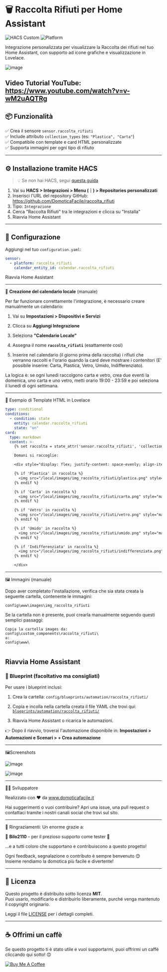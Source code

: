 # 🗑️ Raccolta Rifiuti per Home Assistant

![HACS Custom](https://img.shields.io/badge/HACS-Custom-blue)
![Platform](https://img.shields.io/badge/Platform-Home%20Assistant-41BDF5)

Integrazione personalizzata per visualizzare la Raccolta dei rifiuti nel tuo Home Assistant, con supporto ad icone grafiche e visualizzazione in Lovelace.

![image](https://github.com/user-attachments/assets/2647835f-7981-4974-98c8-f82dcfe85b48)

Video Tutorial YouTube: https://www.youtube.com/watch?v=v-wM2uAQTRg
---

## 📦 Funzionalità

✅ Crea il sensore `sensor.raccolta_rifiuti`  
✅ Include attributo `collection_types` (es: `"Plastica", "Carta"`)  
✅ Compatibile con template e card HTML personalizzate  
✅ Supporta immagini per ogni tipo di rifiuto

---

## ⚙️ Installazione tramite HACS

> 💡 Se non hai HACS, segui [questa guida](https://hacs.xyz/docs/setup/download)

1. Vai su **HACS > Integrazioni > Menu (⋮) > Repositories personalizzati**
2. Inserisci l'URL del repository GitHub: https://github.com/DomoticaFacile/raccolta_rifiuti
3. Tipo: `Integrazione`
4. Cerca "Raccolta Rifiuti" tra le integrazioni e clicca su "Installa"
5. Riavvia Home Assistant

---

## 🧾 Configurazione

Aggiungi nel tuo `configuration.yaml`:

```yaml
sensor:
  - platform: raccolta_rifiuti
    calendar_entity_id: calendar.raccolta_rifiuti
```

Riavvia Home Assistant

---

📆 **Creazione del calendario locale**   (manuale)

Per far funzionare correttamente l'integrazione, è necessario creare manualmente un calendario:

1. Vai su **Impostazioni > Dispositivi e Servizi**
2. Clicca su **Aggiungi Integrazione**
3. Seleziona **"Calendario Locale"**
4. Assegna il nome **`raccolta_rifiuti`** (esattamente così)

5. Inserire nel calendario (il giorno prima della raccolta) i rifiuti che verranno raccolti e l'orario 
quando la card deve mostrare i contenitori (E' possibile inserire: Carta, Plastica, Vetro, Umido, Indifferenziato).

La logica è: se ogni lunedi raccolgono carta e vetro, crea due eventi la domenica,
uno carta e uno vetro, metti orario 19:00 - 23:59 e poi seleziona il lunedi di ogni settimana.
	
---

🧠 Esempio di Template HTML in Lovelace

```yaml
type: conditional
conditions:
  - condition: state
    entity: calendar.raccolta_rifiuti
    state: "on"
card:
  type: markdown
  content: >-
    {% set raccolta = state_attr('sensor.raccolta_rifiuti', 'collection_types') %}

    Domani si raccoglie:

    <div style="display: flex; justify-content: space-evenly; align-items: center;">

    {% if 'Plastica' in raccolta %}
      <img src="/local/images/img_raccolta_rifiuti/plastica.png" style="max-width: 50px; max-height: 50px;" />
    {% endif %}

    {% if 'Carta' in raccolta %}
      <img src="/local/images/img_raccolta_rifiuti/carta.png" style="max-width: 50px; max-height: 50px;" />
    {% endif %}

    {% if 'Vetro' in raccolta %}
      <img src="/local/images/img_raccolta_rifiuti/vetro.png" style="max-width: 50px; max-height: 50px;" />
    {% endif %}

    {% if 'Umido' in raccolta %}
      <img src="/local/images/img_raccolta_rifiuti/umido.png" style="max-width: 50px; max-height: 50px;" />
    {% endif %}

    {% if 'Indifferenziata' in raccolta %}
      <img src="/local/images/img_raccolta_rifiuti/indifferenziata.png" style="max-width: 50px; max-height: 50px;" />
    {% endif %}

    </div>
```
---
🖼️ Immagini (manuale)

Dopo aver completato l'installazione, verifica che sia stata creata la seguente cartella, contenente le immagini:

``` config\www\images\img_raccolta_rifiuti ```

Se la cartella non è presente, puoi crearla manualmente seguendo questi semplici passaggi:

```
Copia la cartella images da:
config\custom_components\raccolta_rifiuti\
a:
config\www\
    
```
Riavvia Home Assistant
---
### 📘 Blueprint (facoltativo ma consigliati)

Per usare i blueprint inclusi:

1. Crea la cartella:
   `config/blueprints/automation/raccolta_rifiuti/`

2. Copia  e incolla nella cartella creata il file YAML che trovi qui:
   [`blueprints/automation/raccolta_rifiuti/`](https://github.com/DomoticaFacile/raccolta_rifiuti/tree/main/blueprints/automation/raccolta_rifiuti)

3. Riavvia Home Assistant o ricarica le automazioni.

👉 Dopo il riavvio, troverai l'automazione disponibile in:
**Impostazioni > Automazioni e Scenari > + Crea automazione**

---
🖼️Screenshots

![image](https://github.com/user-attachments/assets/3b0a8c7b-7e09-4b59-b57e-f7fd8e57a3ae)

![image](https://github.com/user-attachments/assets/bd05df5b-f3ab-4b87-b041-7eba9fef88be)

---

👨‍💻 Sviluppatore

Realizzato con ❤️ da www.domoticafacile.it

Hai suggerimenti o vuoi contribuire?
Apri una issue, una pull request o contattaci tramite i nostri canali social che trovi sul sito.

---

💖 Ringraziamenti:
Un enorme grazie a:

👤 **Bilo2110** – per il prezioso supporto come tester 🧪  

...e a tutti coloro che supportano e contribuiscono a questo progetto!

Ogni feedback, segnalazione o contributo è sempre benvenuto 😊  
Insieme rendiamo la domotica più facile e divertente!

---

## 📄 Licenza

Questo progetto è distribuito sotto licenza **MIT**.  
Puoi usarlo, modificarlo e distribuirlo liberamente, purché venga mantenuto il copyright originario.

Leggi il file [LICENSE](LICENSE) per i dettagli completi.

---

## ☕ Offrimi un caffè

Se questo progetto ti è stato utile e vuoi supportarmi, puoi offrirmi un caffè cliccando qui sotto! 😊

[![Buy Me A Coffee](https://github.com/appcraftstudio/buymeacoffee/raw/master/Images/snapshot-bmc-button.png)](https://www.buymeacoffee.com/domoticafacile)
